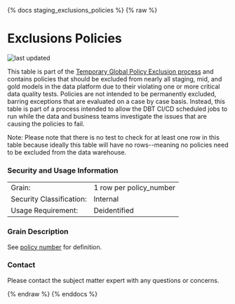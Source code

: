{% docs staging_exclusions_policies %}
{% raw %}

# Exclusions Policies

![last updated](assets/update_badges/staging_exclusions_policies.svg)

This table is part of the [Temporary Global Policy Exclusion process](https://aaalife-data.atlassian.net/wiki/spaces/DPF/pages/11498160129/Temporary+Global+Policy+Exclusion) and contains policies that should be 
excluded from nearly all staging, mid, and gold models in the data platform due to their violating one or more critical
data quality tests. Policies are not intended to be permanently excluded, barring exceptions that are evaluated on a
case by case basis. Instead, this table is part of a process intended to allow the DBT CI/CD scheduled jobs to run
while the data and business teams investigate the issues that are causing the policies to fail.

Note: Please note that there is no test to check for at least one row in this table because ideally this table will have
no rows--meaning no policies need to be excluded from the data warehouse.

### Security and Usage Information
|                          |                     |
|--------------------------|---------------------|
| Grain:                   | 1 row per policy_number |
| Security Classification: | Internal            |
| Usage Requirement:       | Deidentified        |

### Grain Description
See [policy number](#!/exposure/docs.business_glossary.glossary#policy_number) for definition.

### Contact
Please contact the subject matter expert with any questions or concerns.

{% endraw %}
{% enddocs %}